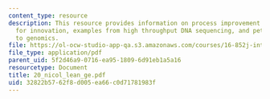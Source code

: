 ```yaml
---
content_type: resource
description: This resource provides information on process improvement as a catalyst
  for innovation, examples from high throughput DNA sequencing, and petrochemicals
  to genomics.
file: https://ol-ocw-studio-app-qa.s3.amazonaws.com/courses/16-852j-integrating-the-lean-enterprise-fall-2005/32822b5762f8d005ea66c0d71781983f_20_nicol_lean_ge.pdf
file_type: application/pdf
parent_uid: 5f2d46a9-0716-ea95-1809-6d91eb1a5a16
resourcetype: Document
title: 20_nicol_lean_ge.pdf
uid: 32822b57-62f8-d005-ea66-c0d71781983f
---
```


